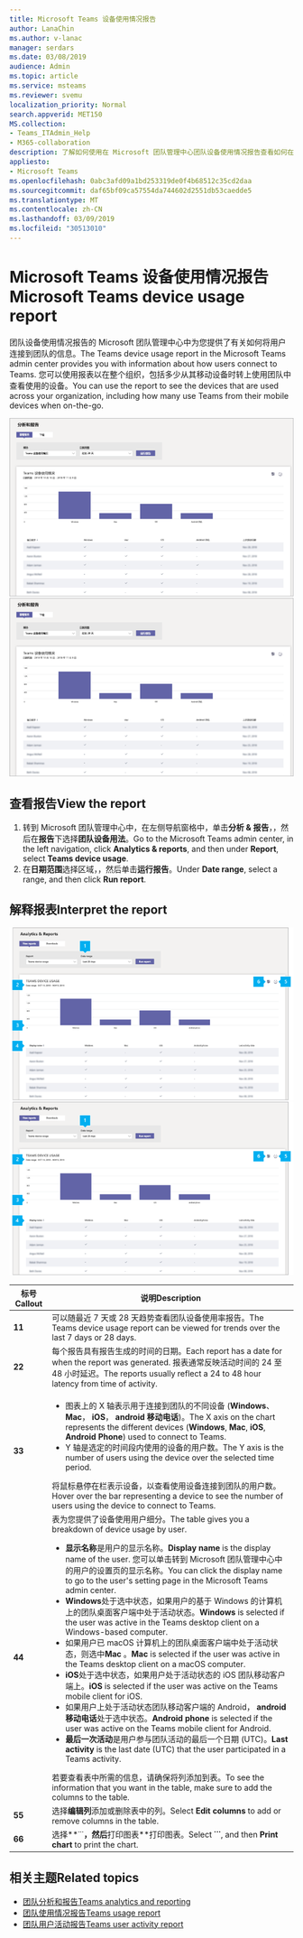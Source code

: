 ```yaml
---
title: Microsoft Teams 设备使用情况报告
author: LanaChin
ms.author: v-lanac
manager: serdars
ms.date: 03/08/2019
audience: Admin
ms.topic: article
ms.service: msteams
ms.reviewer: svemu
localization_priority: Normal
search.appverid: MET150
MS.collection:
- Teams_ITAdmin_Help
- M365-collaboration
description: 了解如何使用在 Microsoft 团队管理中心团队设备使用情况报告查看如何在组织中的用户连接到团队。
appliesto:
- Microsoft Teams
ms.openlocfilehash: 0abc3afd09a1bd253319de0f4b68512c35cd2daa
ms.sourcegitcommit: daf65bf09ca57554da744602d2551db53caedde5
ms.translationtype: MT
ms.contentlocale: zh-CN
ms.lasthandoff: 03/09/2019
ms.locfileid: "30513010"
---
```

# <a name="microsoft-teams-device-usage-report"></a><span data-ttu-id="63b4b-103">Microsoft Teams 设备使用情况报告</span><span class="sxs-lookup"><span data-stu-id="63b4b-103">Microsoft Teams device usage report</span></span>

<span data-ttu-id="63b4b-104">团队设备使用情况报告的 Microsoft 团队管理中心中为您提供了有关如何将用户连接到团队的信息。</span><span class="sxs-lookup"><span data-stu-id="63b4b-104">The Teams device usage report in the Microsoft Teams admin center provides you with information about how users connect to Teams.</span></span> <span data-ttu-id="63b4b-105">您可以使用报表以在整个组织，包括多少从其移动设备时转上使用团队中查看使用的设备。</span><span class="sxs-lookup"><span data-stu-id="63b4b-105">You can use the report to see the devices that are used across your organization, including how many use Teams from their mobile devices when on-the-go.</span></span>  

<span data-ttu-id="63b4b-106">![团队设备使用情况报告的 Microsoft 团队管理中心中的屏幕截图](../media/teams-reports-device-usage.png "团队设备使用情况报告的 Microsoft 团队管理中心中的屏幕截图")</span><span class="sxs-lookup"><span data-stu-id="63b4b-106">![Screen shot of the Teams device usage report in the Microsoft Teams admin center](../media/teams-reports-device-usage.png "Screen shot of the Teams device usage report in the Microsoft Teams admin center")</span></span>

## <a name="view-the-report"></a><span data-ttu-id="63b4b-107">查看报告</span><span class="sxs-lookup"><span data-stu-id="63b4b-107">View the report</span></span>

1. <span data-ttu-id="63b4b-108">转到 Microsoft 团队管理中心中，在左侧导航窗格中，单击**分析 & 报告**，，然后在**报告**下选择**团队设备用法**。</span><span class="sxs-lookup"><span data-stu-id="63b4b-108">Go to the Microsoft Teams admin center, in the left navigation, click **Analytics & reports**, and then under **Report**, select **Teams device usage**.</span></span> 
2. <span data-ttu-id="63b4b-109">在**日期范围**选择区域，，然后单击**运行报告**。</span><span class="sxs-lookup"><span data-stu-id="63b4b-109">Under **Date range**, select a range, and then click **Run report**.</span></span> 

## <a name="interpret-the-report"></a><span data-ttu-id="63b4b-110">解释报表</span><span class="sxs-lookup"><span data-stu-id="63b4b-110">Interpret the report</span></span>

<span data-ttu-id="63b4b-111">![团队设备使用情况报告的 Microsoft 团队管理中心中的屏幕截图](../media/teams-reports-device-usage-with-callouts.png "带编号的标注的 Microsoft 团队管理中心中的团队设备使用率报告的屏幕截图")</span><span class="sxs-lookup"><span data-stu-id="63b4b-111">![Screen shot of the Teams device usage report in the Microsoft Teams admin center](../media/teams-reports-device-usage-with-callouts.png "Screen shot of the Teams device usage report in the Microsoft Teams admin center with numbered callouts")</span></span>

|<span data-ttu-id="63b4b-112">标号</span><span class="sxs-lookup"><span data-stu-id="63b4b-112">Callout</span></span> |<span data-ttu-id="63b4b-113">说明</span><span class="sxs-lookup"><span data-stu-id="63b4b-113">Description</span></span>  |
|--------|-------------|
|<span data-ttu-id="63b4b-114">**1**</span><span class="sxs-lookup"><span data-stu-id="63b4b-114">**1**</span></span>   |<span data-ttu-id="63b4b-115">可以随最近 7 天或 28 天趋势查看团队设备使用率报告。</span><span class="sxs-lookup"><span data-stu-id="63b4b-115">The Teams device usage report can be viewed for trends over the last 7 days or 28 days.</span></span>  |
|<span data-ttu-id="63b4b-116">**2**</span><span class="sxs-lookup"><span data-stu-id="63b4b-116">**2**</span></span>   |<span data-ttu-id="63b4b-117">每个报告具有报告生成的时间的日期。</span><span class="sxs-lookup"><span data-stu-id="63b4b-117">Each report has a date for when the report was generated.</span></span> <span data-ttu-id="63b4b-118">报表通常反映活动时间的 24 至 48 小时延迟。</span><span class="sxs-lookup"><span data-stu-id="63b4b-118">The reports usually reflect a 24 to 48 hour latency from time of activity.</span></span> |
|<span data-ttu-id="63b4b-119">**3**</span><span class="sxs-lookup"><span data-stu-id="63b4b-119">**3**</span></span>   |<ul><li><span data-ttu-id="63b4b-120">图表上的 X 轴表示用于连接到团队的不同设备 (**Windows**、 **Mac**， **iOS**， **android 移动电话**)。</span><span class="sxs-lookup"><span data-stu-id="63b4b-120">The X axis on the chart represents the different devices (**Windows**, **Mac**, **iOS**, **Android Phone**) used to connect to Teams.</span></span> </li><li><span data-ttu-id="63b4b-121">Y 轴是选定的时间段内使用的设备的用户数。</span><span class="sxs-lookup"><span data-stu-id="63b4b-121">The Y axis is the number of users using the device over the selected time period.</span></span></li> </ul><span data-ttu-id="63b4b-122">将鼠标悬停在栏表示设备，以查看使用设备连接到团队的用户数。</span><span class="sxs-lookup"><span data-stu-id="63b4b-122">Hover over the bar representing a device to see the number of users using the device to connect to Teams.</span></span>|
|<span data-ttu-id="63b4b-123">**4**</span><span class="sxs-lookup"><span data-stu-id="63b4b-123">**4**</span></span>   |<span data-ttu-id="63b4b-124">表为您提供了设备使用用户细分。</span><span class="sxs-lookup"><span data-stu-id="63b4b-124">The table gives you a breakdown of device usage by user.</span></span> <ul><li><span data-ttu-id="63b4b-125">**显示名称**是用户的显示名称。</span><span class="sxs-lookup"><span data-stu-id="63b4b-125">**Display name** is the display name of the user.</span></span> <span data-ttu-id="63b4b-126">您可以单击转到 Microsoft 团队管理中心中的用户的设置页的显示名称。</span><span class="sxs-lookup"><span data-stu-id="63b4b-126">You can click the display name to go to the user's setting page in the Microsoft Teams admin center.</span></span> </li><li><span data-ttu-id="63b4b-127">**Windows**处于选中状态，如果用户的基于 Windows 的计算机上的团队桌面客户端中处于活动状态。</span><span class="sxs-lookup"><span data-stu-id="63b4b-127">**Windows** is selected if the user was active in the Teams desktop client on a Windows-based computer.</span></span></li><li><span data-ttu-id="63b4b-128">如果用户已 macOS 计算机上的团队桌面客户端中处于活动状态，则选中**Mac** 。</span><span class="sxs-lookup"><span data-stu-id="63b4b-128">**Mac** is selected if the user was active in the Teams desktop client on a macOS computer.</span></span> </li> <li><span data-ttu-id="63b4b-129">**iOS**处于选中状态，如果用户处于活动状态的 iOS 团队移动客户端上。</span><span class="sxs-lookup"><span data-stu-id="63b4b-129">**iOS** is selected if the user was active on the Teams mobile client for iOS.</span></span></li><li><span data-ttu-id="63b4b-130">如果用户上处于活动状态团队移动客户端的 Android， **android 移动电话**处于选中状态。</span><span class="sxs-lookup"><span data-stu-id="63b4b-130">**Android phone** is selected if the user was active on the Teams mobile client for Android.</span></span> <li><span data-ttu-id="63b4b-131">**最后一次活动**是用户参与团队活动的最后一个日期 (UTC)。</span><span class="sxs-lookup"><span data-stu-id="63b4b-131">**Last activity** is the last date (UTC) that the user participated in a Teams activity.</span></span></li> </ul> <span data-ttu-id="63b4b-132">若要查看表中所需的信息，请确保将列添加到表。</span><span class="sxs-lookup"><span data-stu-id="63b4b-132">To see the information that you want in the table, make sure to add the columns to the table.</span></span> |
|<span data-ttu-id="63b4b-133">**5**</span><span class="sxs-lookup"><span data-stu-id="63b4b-133">**5**</span></span>   |<span data-ttu-id="63b4b-134">选择**编辑列**添加或删除表中的列。</span><span class="sxs-lookup"><span data-stu-id="63b4b-134">Select **Edit columns** to add or remove columns in the table.</span></span> |
|<span data-ttu-id="63b4b-135">**6**</span><span class="sxs-lookup"><span data-stu-id="63b4b-135">**6**</span></span>   |<span data-ttu-id="63b4b-136">选择**˙˙˙**，然后**打印图表**打印图表。</span><span class="sxs-lookup"><span data-stu-id="63b4b-136">Select **˙˙˙**, and then **Print chart** to print the chart.</span></span> |

## <a name="related-topics"></a><span data-ttu-id="63b4b-137">相关主题</span><span class="sxs-lookup"><span data-stu-id="63b4b-137">Related topics</span></span>
- [<span data-ttu-id="63b4b-138">团队分析和报告</span><span class="sxs-lookup"><span data-stu-id="63b4b-138">Teams analytics and reporting</span></span>](teams-reporting-reference.md)
- [<span data-ttu-id="63b4b-139">团队使用情况报告</span><span class="sxs-lookup"><span data-stu-id="63b4b-139">Teams usage report</span></span>](teams-usage-report.md)
- [<span data-ttu-id="63b4b-140">团队用户活动报告</span><span class="sxs-lookup"><span data-stu-id="63b4b-140">Teams user activity report</span></span>](user-activity-report.md)